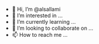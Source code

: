 - 👋 Hi, I’m @alsallami
- 👀 I’m interested in ...
- 🌱 I’m currently learning ...
- 💞️ I’m looking to collaborate on ...
- 📫 How to reach me ...

<!---
alsallami/alsallami is a ✨ special ✨ repository because its `README.md` (this file) appears on your GitHub profile.
You can click the Preview link to take a look at your changes.
--->
